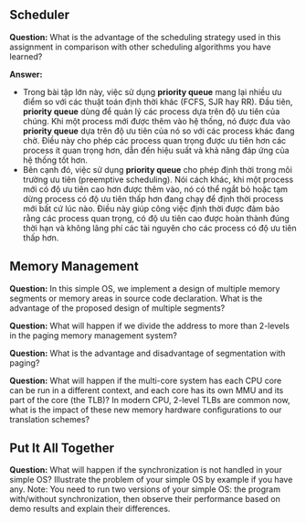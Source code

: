 ## Scheduler

**Question:** What is the advantage of the scheduling strategy used in this assignment in comparison with other scheduling algorithms you have learned?

**Answer:** 
- Trong bài tập lớn này, việc sử dụng **priority queue** mang lại nhiều ưu điểm so với các thuật toán định thời khác (FCFS, SJR hay RR). Đầu tiên, **priority queue** dùng để quản lý các process dựa trên độ ưu tiên của chúng. Khi một process mới được thêm vào hệ thống, nó được đưa vào **priority queue** dựa trên độ ưu tiên của nó so với các process khác đang chờ. Điều này cho phép các process quan trọng được ưu tiên hơn các process ít quan trọng hơn, dẫn đến hiệu suất và khả năng đáp ứng của hệ thống tốt hơn.
- Bên cạnh đó, việc sử dụng **priority queue** cho phép định thời trong môi trường ưu tiên (preemptive scheduling). Nói cách khác, khi một process mới có độ ưu tiên cao hơn được thêm vào, nó có thể ngắt bỏ hoặc tạm dừng process có độ ưu tiên thấp hơn đang chạy để định thời process mới bất cứ lúc nào. Điều này giúp công việc định thời được đảm bảo rằng các process quan trọng, có độ ưu tiên cao được hoàn thành đúng thời hạn và không lãng phí các tài nguyên cho các process có độ ưu tiên thấp hơn.


## Memory Management

**Question:** In this simple OS, we implement a design of multiple memory segments or memory areas in source code declaration. What is the advantage of the proposed design of multiple segments?

**Question:** What will happen if we divide the address to more than 2-levels in the paging memory management system?

**Question:** What is the advantage and disadvantage of segmentation with paging?

**Question:** What will happen if the multi-core system has each CPU core can be run in a different context, and each core has its own MMU and its part of the core (the TLB)? In modern CPU, 2-level TLBs are common now, what is the impact of these new memory hardware configurations to our translation schemes?

## Put It All Together

**Question:** What will happen if the synchronization is not handled in your simple OS? Illustrate the problem of your simple OS by example if you have any. Note: You need to run two versions of your simple OS: the program with/without synchronization, then observe their performance based on demo results and explain their differences.
